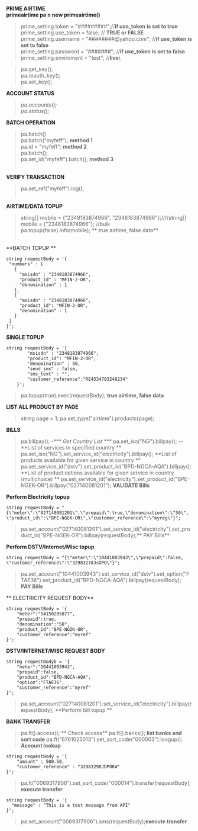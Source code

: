 **PRIME AIRTIME**<br/>
**primeairtime pa = new primeairtime()**<br/>
>prime_setting.token = "#########";//**if use_token is set to true**\
>prime_setting.use_token = false; // **TRUE or FALSE**\
>prime_setting.username = "########@yahoo.com"; //**if use_token is set to false**\
>prime_setting.password = "#######"; //**if use_token is set to false**\
>prime_setting.enviroment = "test"; //**live**\


> pa.get_key();\
> pa.reauth_key();\
> pa.set_key();


**ACCOUNT STATUS**
>*pa.accounts();*\
>*pa.status();*<br/>

**BATCH OPERATION**
> pa.batch()\
> pa.batch("myfeff"); **method 1**\
> pa.id = "myfeff"; **method 2**\
> pa.batch();\
> pa.set_id("myfeff").batch(); **method 3**<br/><br/>

**VERIFY TRANSACTION**
>pa.set_ref("myfeff").log();<br/><br/>

**AIRTIME/DATA TOPUP**
>string[] mobile = {"2348183874966", "2348183874966"};////string[] mobile = {"2348183874966"};  //bulk \
>pa.topup(false).info(mobile); ** true airtime, false data** <br/><br/>


**BATCH TOPUP **
 ```
string requestBody = '{
  "numbers" : [
    {
      "msisdn" : "2348183874966",
      "product_id" : "MFIN-2-OR",
      "denomination" : 1
    },
    {
      "msisdn" : "2348183874966",
      "product_id": "MFIN-2-OR",
      "denomination" : 1
    }
  ]
}';
```

**SINGLE TOPUP**
```
string requestBody = '{
        "msisdn" : "2348183874966",
        "product_id": "MFIN-2-OR",
        "denomination" : 50,
        "send_sms" : false,
        "sms_text" : "",
        "customer_reference":"RE4534783248234"
    }';
```
>pa.topup(true).exec(requestBody);  **true airtime, false data**


**LIST ALL PRODUCT BY PAGE**
> string page = 1;
> pa.set_type("airtime").products(page);


**BILLS**
> pa.billpay(); -*** *Get Country List* ***
> pa.set_iso("NG").billpay(); -- **List of services in specified country **
> pa.set_iso("NG").set_service_id("electricity").billpay();  **List of products available for given service in country  **
> pa.set_service_id("dstv").set_product_id("BPD-NGCA-AQA").billpay(); **List of product options available for given service in country (multichoice) **
> pa.set_service_id("electricity").set_product_id("BPE-NGEK-OR").billpay("027140081201");  **VALIDATE Bills**</br>

**Perform Electricity topup**
```
string requestBody = "{\"meter\":\"027140081201\",\"prepaid\":true,\"denomination\":\"50\", \"product_id\":\"BPE-NGEK-OR\",\"customer_reference\":\"myreg\"}";
```
>pa.set_account("027140081201").set_service_id("electricity").set_product_id("BPE-NGEK-OR").billpay(requestBody);** PAY Bills**

**Perform DSTV/Internet/Misc topup**
```
string requestBody = "{\"meter\":\"10441003943\",\"prepaid\":false, \"customer_reference\":\"32983278JsDPO\"}";
```
>pa.set_account("10441003943").set_service_id("dstv").set_option("FTAE36").set_product_id("BPD-NGCA-AQA").billpay(requestBody); **PAY Bills**


** ELECTRICITY REQUEST BODY**
```
string requestBody = '{
    "meter":"54150205877",
    "prepaid":true,
    "denomination":"50",
    "product_id":"BPE-NGIK-OR",
    "customer_reference":"myref"
}';
```

**DSTV/INTERNET/MISC REQUEST BODY**
```
string requestBodyb = '{
    "meter":"10441003943",
    "prepaid":false,
    "product_id":"BPD-NGCA-AQA",
    "option":"FTAE36",
    "customer_reference":"myref"
}';
```
>pa.set_account("027140081201").set_service_id("electricity").billpay(requestBody); **Perform bill topup **




**BANK TRANSFER**
>pa.ft().access(); ** Check access**
>pa.ft().banks(); **list banks and sort code**
>pa.ft("6761025013").set_sort_code("000003").loogup();  **Account lookup**
```
string requestBody = '{
    "amount" : 500.50,
    "customer_reference" : "32983298JDPOKW"
}';
```
>pa.ft("0069317906").set_sort_code("000014").transfer(requestBody);**execute transfer**


```
string requestBody = '{
  "message" : "This is a test message from API"
}';
```
>pa.set_account("0069317906").sms(requestBody);**execute transfer**

